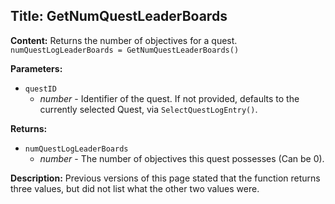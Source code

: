 ## Title: GetNumQuestLeaderBoards

**Content:**
Returns the number of objectives for a quest.
`numQuestLogLeaderBoards = GetNumQuestLeaderBoards()`

**Parameters:**
- `questID`
  - *number* - Identifier of the quest. If not provided, defaults to the currently selected Quest, via `SelectQuestLogEntry()`.

**Returns:**
- `numQuestLogLeaderBoards`
  - *number* - The number of objectives this quest possesses (Can be 0).

**Description:**
Previous versions of this page stated that the function returns three values, but did not list what the other two values were.